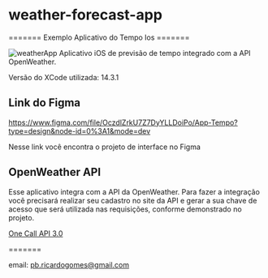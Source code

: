 # weather-forecast-app
======= Exemplo Aplicativo do Tempo Ios =======

![weatherApp](https://github.com/RicardoGomes335/Weather-Ios-App/assets/11543410/2bb9fbe6-acbd-4fcb-9a09-0028f08b873f)
Aplicativo iOS de previsão de tempo integrado com a API OpenWeather.

Versão do XCode utilizada: 14.3.1
<div align="center>
  <img widht="470" src="(https://github.com/RicardoGomes335/Weather-Ios-App/Assets.xcassets/to_readme/weatherApp.png)">
</div>

## Link do Figma
https://www.figma.com/file/OczdlZrkU7Z7DyYLLDoiPo/App-Tempo?type=design&node-id=0%3A1&mode=dev

Nesse link você encontra o projeto de interface no Figma

## OpenWeather API

Esse aplicativo integra com a API da OpenWeather. Para fazer a integração você precisará realizar seu cadastro no site da API e gerar a sua chave de acesso que será utilizada nas requisições, conforme demonstrado no projeto.

[One Call API 3.0](https://openweathermap.org/api)

=======

email: pb.ricardogomes@gmail.com

